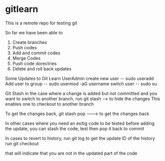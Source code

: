 # gitlearn
This is a remote repo for testing git

So far we have been able to 
1. Create branches
2. Push codes
3. Add and commit codes
4. Merge Codes
5. Push code dorectries
6. Delete and roll back updates

Some Updates to Git Learn
UserAdmin
create new user -- sudo useradd <username>
Add user to group -- sudo usermod -aG <group> username
switch user  -- sudo su <username>

Git Stash
in the case where a change is added but not committed and you want to switch
 to another branch,
run git stash --> to hide the changes
This enables one to checkout to another branch

To get the changes back, 
git stash pop ---> to get the changes back

In other cases where you need an exitig code to be tested before 
adding the update, you can stash the code, test then pop it back to commit

In cases to revert to history,
run git log to get the update ID of the history
run git checkout <id>

that will indicate that you are not in the updated part of the code
